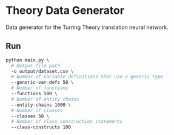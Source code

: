 # Theory Data Generator

Data generator for the Turring Theory translation neural network.

## Run
```sh
python main.py \
  # Output file path
  -o output/dataset.csv \
  # Number of variable definitions that use a generic type
  --generic-var-defs 50 \
  # Number of functions
  --functions 500 \
  # Number of entity chains
  --entity-chains 1000 \
  # Number of classes
  --classes 50 \
  # Number of class construction statements
  --class-constructs 100
```
